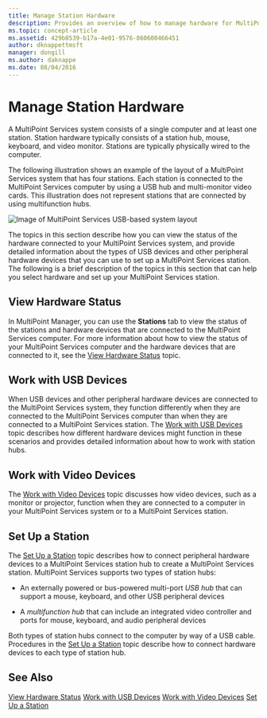 ```yaml
---
title: Manage Station Hardware
description: Provides an overview of how to manage hardware for MultiPoint stations
ms.topic: concept-article
ms.assetid: 429b8539-b17a-4e01-9576-860600466451
author: dknappettmsft
manager: dongill
ms.author: daknappe
ms.date: 08/04/2016
---
```

# Manage Station Hardware
A MultiPoint Services system consists of a single computer and at least one station. Station hardware typically consists of a station hub, mouse, keyboard, and video monitor. Stations are typically physically wired to the computer.

The following illustration shows an example of the layout of a MultiPoint Services system that has four stations. Each station is connected to the MultiPoint Services computer by using a USB hub and multi-monitor video cards. This illustration does not represent stations that are connected by using multifunction hubs.

![Image of MultiPoint Services USB-based system layout](./media/WMSMultiPointServerUSBSystemLayout.gif)

The topics in this section describe how you can view the status of the hardware connected to your MultiPoint Services system, and provide detailed information about the types of USB devices and other peripheral hardware devices that you can use to set up a MultiPoint Services station. The following is a brief description of the topics in this section that can help you select hardware and set up your MultiPoint Services station.

## View Hardware Status
In MultiPoint Manager, you can use the **Stations** tab to view the status of the stations and hardware devices that are connected to the MultiPoint Services computer. For more information about how to view the status of your MultiPoint Services computer and the hardware devices that are connected to it, see the [View Hardware Status](View-Hardware-Status.md) topic.

## Work with USB Devices
When USB devices and other peripheral hardware devices are connected to the MultiPoint Services system, they function differently when they are connected to the MultiPoint Services computer than when they are connected to a MultiPoint Services station. The [Work with USB Devices](Work-with-USB-Devices.md) topic describes how different hardware devices might function in these scenarios and provides detailed information about how to work with station hubs.

## Work with Video Devices
The [Work with Video Devices](Work-with-Video-Devices.md) topic discusses how video devices, such as a monitor or projector, function when they are connected to a computer in your MultiPoint Services system or to a MultiPoint Services station.

## Set Up a Station
The [Set Up a Station](Set-Up-a-Station.md) topic describes how to connect peripheral hardware devices to a MultiPoint Services station hub to create a MultiPoint Services station. MultiPoint Services supports two types of station hubs:

-   An externally powered or bus-powered multi-port *USB hub* that can support a mouse, keyboard, and other USB peripheral devices

-   A *multifunction hub* that can include an integrated video controller and ports for mouse, keyboard, and audio peripheral devices

Both types of station hubs connect to the computer by way of a USB cable. Procedures in the [Set Up a Station](Set-Up-a-Station.md) topic describe how to connect hardware devices to each type of station hub.

## See Also
[View Hardware Status](View-Hardware-Status.md)
[Work with USB Devices](Work-with-USB-Devices.md)
[Work with Video Devices](Work-with-Video-Devices.md)
[Set Up a Station](Set-Up-a-Station.md)
